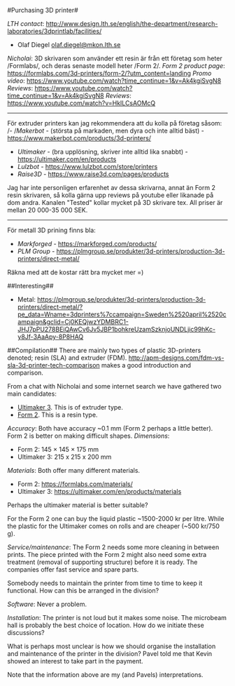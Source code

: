#Purchasing 3D printer#

_LTH contact_: <http://www.design.lth.se/english/the-department/research-laboratories/3dprintlab/facilities/>

* Olaf Diegel <olaf.diegel@mkon.lth.se>

_Nicholai_:
3D skrivaren som använder ett resin är från ett företag som heter /Formlabs/, och deras senaste modell heter /Form 2/.
*Form* *2 product page*: https://formlabs.com/3d-printers/form-2/?utm_content=landing
*Promo video*: https://www.youtube.com/watch?time_continue=1&v=Ak4kgiSvgN8
*Reviews*: https://www.youtube.com/watch?time_continue=1&v=Ak4kgiSvgN8
*Reviews*: https://www.youtube.com/watch?v=HkILCsAOMcQ

-----------------------

För extruder printers kan jag rekommendera att du kolla på företag såsom:
/- /*Makerbot* - (största på markaden, men dyra och inte alltid bäst) - https://www.makerbot.com/products/3d-printers/
- *Ultimaker* - (bra upplösning, skriver inte alltid lika snabbt) - https://ultimaker.com/en/products
- *Lulzbot* - https://www.lulzbot.com/store/printers
- *Raise3D* - https://www.raise3d.com/pages/products

Jag har inte personligen erfarenhet av dessa skrivarna, annat än Form 2 resin skrivaren, så kolla gärna upp reviews på youtube eller likanade på dom andra. Kanalen "Tested" kollar mycket på 3D skrivare tex. All priser är mellan 20 000-35 000 SEK.

---------------------

För metall 3D prining finns bla:
- *Markforged* - https://markforged.com/products/
- *PLM Group* - https://plmgroup.se/produkter/3d-printers/production-3d-printers/direct-metal/

Räkna med att de kostar rätt bra mycket mer =)

##Interesting##

* Metal: <https://plmgroup.se/produkter/3d-printers/production-3d-printers/direct-metal/?pe_data=Wname=3dprinters%7ccampaign=Sweden%2520april%2520campaign&gclid=Cj0KEQjwzYDMBRC1-JHJ7pPU278BEiQAwCv6Jv5JBP1bohkreUzamSzknjoUNDLjic99hKc-y8Jf-3AaApy-8P8HAQ>


##Compilation##
There are mainly two types of plastic 3D-printers denoted; resin (SLA) and extruder (FDM). <http://apm-designs.com/fdm-vs-sla-3d-printer-tech-comparison> makes a good introduction and comparison. 

From a chat with Nicholai and some internet search we have gathered two main candidates: 

* [Ultimaker 3](https://ultimaker.com/en/products/ultimaker-3). This is of extruder type. 
* [Form 2](https://formlabs.com/3d-printers/form-2/?utm_content=landing). This is a resin type.

_Accuracy_: Both have accuracy ~0.1 mm (Form 2 perhaps a little better). Form 2 is better on making difficult shapes.
_Dimensions_: 

* Form 2: 145 × 145 × 175 mm 
* Ultimaker 3: 215 x 215 x 200 mm

_Materials_: Both offer many different materials. 

* Form 2: <https://formlabs.com/materials/>
* Ultimaker 3: <https://ultimaker.com/en/products/materials>

Perhaps the ultimaker material is better suitable? 

For the Form 2 one can buy the liquid plastic ~1500-2000 kr per litre. While the plastic for the Ultimaker comes on rolls and are cheaper (~500 kr/750 g).

_Service/maintenance_: The Form 2 needs some more cleaning in between prints. The piece printed with the Form 2 might also need some extra treatment (removal of supporting structure) before it is ready. The companies offer fast service and spare parts.

Somebody needs to maintain the printer from time to time to keep it functional. How can this be arranged in the division?

_Software_: Never a problem.

_Installation_: The printer is not loud but it makes some noise. The microbeam hall is probably the best choice of location. How do we initiate these discussions?


What is perhaps most unclear is how we should organise the installation and maintenance of the printer in the division? Pavel told me that Kevin showed an interest to take part in the payment. 

Note that the information above are my (and Pavels) interpretations. 

